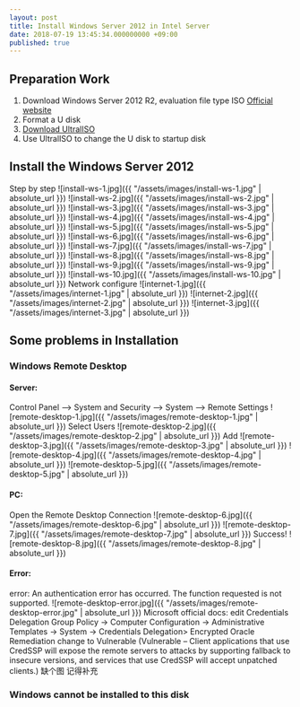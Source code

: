 ```yaml
---
layout: post
title: Install Windows Server 2012 in Intel Server
date: 2018-07-19 13:45:34.000000000 +09:00
published: true
---
```


## Preparation Work
1. Download Windows Server 2012 R2, evaluation file type ISO
[Official website](https://www.microsoft.com/en-us/evalcenter/evaluate-windows-server-2012-r2/)
2. Format a U disk
3. [Download UltralISO](https://cn.ultraiso.net)
4. Use UltralISO to change the U disk to startup disk

## Install the Windows Server 2012
Step by step
![install-ws-1.jpg]({{ "/assets/images/install-ws-1.jpg" | absolute_url }})
![install-ws-2.jpg]({{ "/assets/images/install-ws-2.jpg" | absolute_url }})
![install-ws-3.jpg]({{ "/assets/images/install-ws-3.jpg" | absolute_url }})
![install-ws-4.jpg]({{ "/assets/images/install-ws-4.jpg" | absolute_url }})
![install-ws-5.jpg]({{ "/assets/images/install-ws-5.jpg" | absolute_url }})
![install-ws-6.jpg]({{ "/assets/images/install-ws-6.jpg" | absolute_url }})
![install-ws-7.jpg]({{ "/assets/images/install-ws-7.jpg" | absolute_url }})
![install-ws-8.jpg]({{ "/assets/images/install-ws-8.jpg" | absolute_url }})
![install-ws-9.jpg]({{ "/assets/images/install-ws-9.jpg" | absolute_url }})
![install-ws-10.jpg]({{ "/assets/images/install-ws-10.jpg" | absolute_url }})
Network configure
![internet-1.jpg]({{ "/assets/images/internet-1.jpg" | absolute_url }})
![internet-2.jpg]({{ "/assets/images/internet-2.jpg" | absolute_url }})
![internet-3.jpg]({{ "/assets/images/internet-3.jpg" | absolute_url }})

## Some problems in Installation 
### Windows Remote Desktop
#### Server:
Control Panel --> System and Security --> System --> Remote Settings
![remote-desktop-1.jpg]({{ "/assets/images/remote-desktop-1.jpg" | absolute_url }})
Select Users
![remote-desktop-2.jpg]({{ "/assets/images/remote-desktop-2.jpg" | absolute_url }})
Add
![remote-desktop-3.jpg]({{ "/assets/images/remote-desktop-3.jpg" | absolute_url }})
![remote-desktop-4.jpg]({{ "/assets/images/remote-desktop-4.jpg" | absolute_url }})
![remote-desktop-5.jpg]({{ "/assets/images/remote-desktop-5.jpg" | absolute_url }})

#### PC:
Open the Remote Desktop Connection
![remote-desktop-6.jpg]({{ "/assets/images/remote-desktop-6.jpg" | absolute_url }})
![remote-desktop-7.jpg]({{ "/assets/images/remote-desktop-7.jpg" | absolute_url }})
Success!
![remote-desktop-8.jpg]({{ "/assets/images/remote-desktop-8.jpg" | absolute_url }})

#### Error: 
error: An authentication error has occurred. The function requested is not supported.
![remote-desktop-error.jpg]({{ "/assets/images/remote-desktop-error.jpg" | absolute_url }})
Microsoft official docs: edit Credentials Delegation
Group Policy -> Computer Configuration -> Administrative Templates -> System -> Credentials Delegation> Encrypted Oracle Remediation change to Vulnerable (Vulnerable – Client applications that use CredSSP will expose the remote servers to attacks by supporting fallback to insecure versions, and services that use CredSSP will accept unpatched clients.)
缺个图 记得补充

### Windows cannot be installed to this disk
